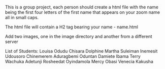 This is a group project, each person should create a html file with the name being the first four letters of the first name that appears on your zoom name all in small caps.

The html file will contain a H2 tag bearing your name - name.html

Add two images, one in the image directory and another from a different server

List of Students:
Louisa Odudu
Chisara Dolphine
Martha Suleiman
Inemesit Udousoro
Chinemerem
Aduragbemi Oduntan
Damiete Ibama
Terry Wachuka
Adetunji Rosheedat Oyindamola
Mercy Obasi
Venecia Kakusha
